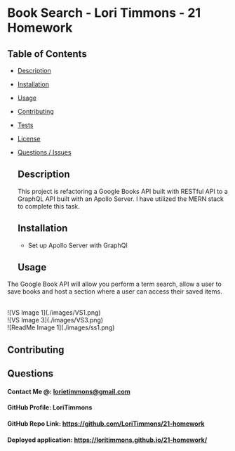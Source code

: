 # Book Search - Lori Timmons - 21 Homework 


## Table of Contents 
* [Description](#Description)  <br>
* [Installation](#Installation)<br>
* [Usage](#Usage)<br>
* [Contributing](#Contributing)<br>
* [Tests](#Tests)<br>
* [License](#License)<br>
* [Questions / Issues](#Questions)<br>

  ## Description
  This project is refactoring a Google Books API built with RESTful API to a GraphQL API built with an Apollo Server. I have utilized the MERN stack to complete this task. 

  ## Installation
  * Set up Apollo Server with GraphQl
  

  ## Usage
 The Google Book API will allow you perform a term search, allow a user to save books and host a section where a user can access their saved items. 
  
<br> 
  ![VS Image 1](./images/VS1.png)  <br> ![VS Image 3](./images/VS3.png) <br>  ![ReadMe Image 1](./images/ss1.png)<br>

  ## Contributing
 

  ## Questions
  #### Contact Me @: lorietimmons@gmail.com<br>
  #### GitHub Profile: LoriTimmons
  #### GitHub Repo Link: https://github.com/LoriTimmons/21-homework
  #### Deployed application: https://loritimmons.github.io/21-homework/

